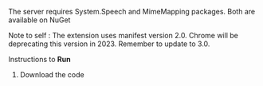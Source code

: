 The server requires System.Speech and MimeMapping packages. Both are available on NuGet

Note to self : The extension uses manifest version 2.0. Chrome will be deprecating this version in 2023. Remember to update to 3.0.

Instructions to <b>Run</b>
1. Download the code
